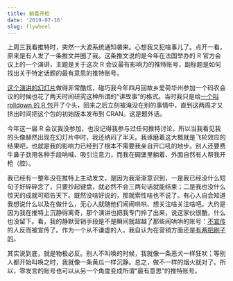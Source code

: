 ```yaml
---
title: 躺着开枪
date: '2019-07-16'
slug: flywheel
---
```


上周三我看推特时，突然一大波系统通知袭来。心想我又犯啥事儿了。点开一看，原来是有人发了一条推文并圈了我。这条推文说的是今年在法国举办的 R 官方会议上的一个演讲，主题是关于这次 R 会议最有影响力的推特账号，副标题是如何找出关于特定话题的最有意思的推特账号。

[这个演讲的幻灯片](https://johnguerra.co/viz/influentials/story/?hashtag=useR2019)做得非常酷炫，碰巧我今年四月回故乡爱荷华州参加一个码农会议的时候也花了两天时间研究这种所谓的“讲故事”的格式。当时我只是给[一个叫 rolldown 的 R 包](https://github.com/yihui/rolldown)开了个头，回来之后立刻被淹没在别的事情中，直到这两周才又挤出时间把这个包的初始版本发布到 CRAN。这是题外话。

今年这一届 R 会议我没参加，也没记得我参与过任何推特讨论，所以当我看见我的头像赫然出现在幻灯片中时，我还纳闷了半天。我琢磨着这大概就是飞轮效应的结果吧，也就是我的影响力已经到了根本不需要我亲自开口吼的地步。别人还要费牛鼻子劲用各种手段呐喊、吸引注意力，而我在碉堡里躺着、外面自然有人帮我开枪（腔）。

我已经有一整年没在推特上主动发文，是因为我渐渐意识到，一是我已经没什么短句子好碎碎念了，只要抄起键盘，就必然不会三两句话就能结束；二是我也没什么惊天的成就可昭告天下。既然没啥好说的，那就索性啥也不说了。有心人自会知道我想说什么以及在做什么，无心人就随他们闹闹哄哄、想关注啥关注啥吧。大约是因为我在推特上沉静得离奇，那个演讲也把我专门拎了出来，说这家伙很酷，什么也没留下。看，我的静默营销手段是不是瞬间就超越了那些闹哄哄的账号：[不宣传](/cn/2010/04/no-advertisement/)的人反而被宣传了。作为一个从不谦虚的人，我自认为在营销方面还是[有两把刷子的](/en/2018/12/social-media-marketing/)。

其实说到底，就是物极必反。别人不叫唤的时候，我就像一条恶犬一样狂吠；等别人都开始叫唤之时，我就像一条黄瓜一样沉静。总之，做不一样的烟火就对了。所以，零发言的账号也可以从另一个角度变成所谓“最有意思”的推特账号。
